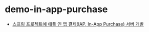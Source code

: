 # demo-in-app-purchase
 - [스프링 프로젝트에 애플 인 앱 결제(IAP, In-App Purchase) 서버 개발](https://whitepaek.com/posts/2020/12/spring-apple-iap-server/)
